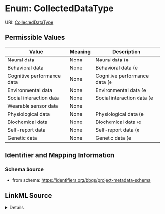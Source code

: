 # Enum: CollectedDataType



URI: [CollectedDataType](CollectedDataType.md)

## Permissible Values

| Value | Meaning | Description |
| --- | --- | --- |
| Neural data | None | Neural data (e |
| Behavioral data | None | Behavioral data (e |
| Cognitive performance data | None | Cognitive performance data (e |
| Environmental data | None | Environmental data (e |
| Social interaction data | None | Social interaction data (e |
| Wearable sensor data | None |  |
| Physiological data | None | Physiological data (e |
| Biochemical data | None | Biochemical data (e |
| Self-report data | None | Self-report data (e |
| Genetic data | None | Genetic data (e |









## Identifier and Mapping Information







### Schema Source


* from schema: https://identifiers.org/bbqs/project-metadata-schema






## LinkML Source

<details>
```yaml
name: collected_data_type
from_schema: https://identifiers.org/bbqs/project-metadata-schema
rank: 1000
permissible_values:
  Neural data:
    text: Neural data
    description: Neural data (e.g., EEG, MEG, fMRI, ECoG, single-unit recordings)
  Behavioral data:
    text: Behavioral data
    description: Behavioral data (e.g., video recordings, motion capture, eye tracking,
      gait analysis)
  Cognitive performance data:
    text: Cognitive performance data
    description: Cognitive performance data (e.g., reaction times, accuracy, task
      performance metrics)
  Environmental data:
    text: Environmental data
    description: Environmental data (e.g., ambient light, temperature, sound levels)
  Social interaction data:
    text: Social interaction data
    description: Social interaction data (e.g., proximity sensors, communication logs)
  Wearable sensor data:
    text: Wearable sensor data
  Physiological data:
    text: Physiological data
    description: Physiological data (e.g., heart rate, skin conductance, respiratory
      rate)
  Biochemical data:
    text: Biochemical data
    description: Biochemical data (e.g., hormone levels, neurotransmitter concentrations)
  Self-report data:
    text: Self-report data
    description: Self-report data (e.g., questionnaires, diaries, surveys)
  Genetic data:
    text: Genetic data
    description: Genetic data (e.g., DNA sequencing, gene expression profiles)

```
</details>
